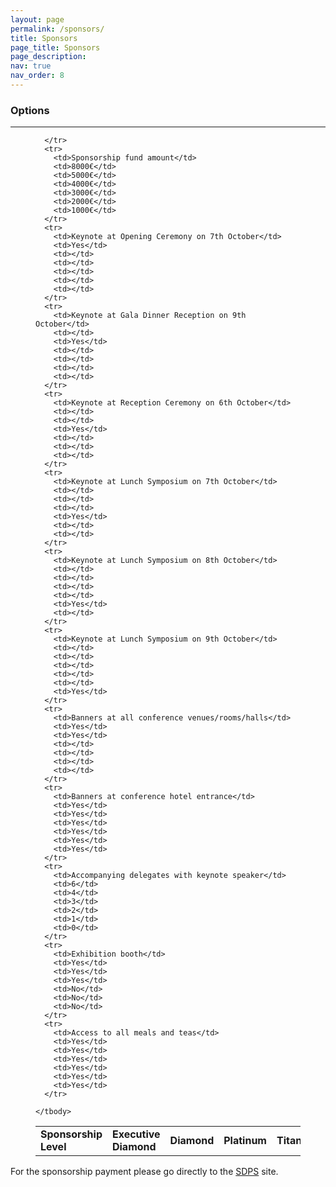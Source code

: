 ```yaml
---
layout: page
permalink: /sponsors/
title: Sponsors
page_title: Sponsors
page_description: 
nav: true
nav_order: 8
---
```


### Options

<!--
<iframe width="100%" height="500px" src="https://iciap2023.org/registration/"></iframe>
-->

<hr class="wp-block-separator has-alpha-channel-opacity"/>

<figure class="wp-block-table is-style-stripes">
  <table class="has-fixed-layout">
    <tbody>
      <tr>
        <td><strong>Sponsorship Level</strong></td>
        <td><strong>Executive Diamond</strong></td>
        <td><strong>Diamond</strong></td>
        <td><strong>Platinum</strong></td>
        <td><strong>Titanium</strong></td>
        <td><strong>Silver</strong></td>
        <td><strong>Bronze</strong></td>
        
      </tr>
      <tr>
        <td>Sponsorship fund amount</td>
        <td>8000€</td>
        <td>5000€</td>
        <td>4000€</td>        
        <td>3000€</td>
        <td>2000€</td>
        <td>1000€</td>
      </tr>
      <tr>
        <td>Keynote at Opening Ceremony on 7th October</td>
        <td>Yes</td>
        <td></td>
        <td></td>        
        <td></td>
        <td></td>
        <td></td>          
      </tr>
      <tr>
        <td>Keynote at Gala Dinner Reception on 9th October</td>
        <td></td>
        <td>Yes</td>
        <td></td>        
        <td></td>
        <td></td>
        <td></td>          
      </tr>
      <tr>
        <td>Keynote at Reception Ceremony on 6th October</td>
        <td></td>
        <td></td>
        <td>Yes</td>        
        <td></td>
        <td></td>
        <td></td>          
      </tr>
      <tr>
        <td>Keynote at Lunch Symposium on 7th October</td>
        <td></td>
        <td></td>
        <td></td>        
        <td>Yes</td>
        <td></td>
        <td></td>          
      </tr>
      <tr>
        <td>Keynote at Lunch Symposium on 8th October</td>
        <td></td>
        <td></td>
        <td></td>        
        <td></td>
        <td>Yes</td>
        <td></td>          
      </tr>
      <tr>
        <td>Keynote at Lunch Symposium on 9th October</td>
        <td></td>
        <td></td>
        <td></td>        
        <td></td>
        <td></td>
        <td>Yes</td>          
      </tr>
      <tr>
        <td>Banners at all conference venues/rooms/halls</td>
        <td>Yes</td>
        <td>Yes</td>
        <td></td>        
        <td></td>
        <td></td>
        <td></td>          
      </tr>
      <tr>
        <td>Banners at conference hotel entrance</td>
        <td>Yes</td>
        <td>Yes</td>
        <td>Yes</td>        
        <td>Yes</td>
        <td>Yes</td>
        <td>Yes</td>          
      </tr>
      <tr>
        <td>Accompanying delegates with keynote speaker</td>
        <td>6</td>
        <td>4</td>
        <td>3</td>        
        <td>2</td>
        <td>1</td>
        <td>0</td>          
      </tr>
      <tr>
        <td>Exhibition booth</td>
        <td>Yes</td>
        <td>Yes</td>
        <td>Yes</td>        
        <td>No</td>
        <td>No</td>
        <td>No</td>          
      </tr>
      <tr>
        <td>Access to all meals and teas</td>
        <td>Yes</td>
        <td>Yes</td>
        <td>Yes</td>        
        <td>Yes</td>
        <td>Yes</td>
        <td>Yes</td>          
      </tr>

    </tbody>
  </table>
</figure>

For the sponsorship payment please go directly to the [SDPS](https://sdpstest.com/sponsorship) site.
